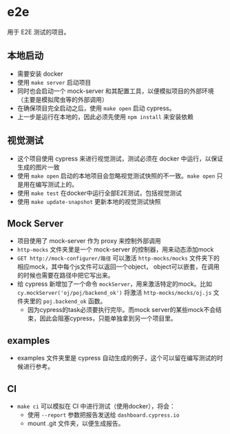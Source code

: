 e2e
=============================

用于 E2E 测试的项目。

## 本地启动
- 需要安装 docker
- 使用 `make server` 启动项目
- 同时也会启动一个 mock-server 和其配置工具，以便模拟项目的外部环境（主要是模拟爬虫等的外部调用）
- 在确保项目完全启动之后，使用 `make open` 启动 cypress。
- 上一步是运行在本地的，因此必须先使用 `npm install` 来安装依赖

## 视觉测试
- 这个项目使用 cypress 来进行视觉测试，测试必须在 docker 中运行，以保证生成的图片一致
- 使用 `make open` 启动的本地项目会忽略视觉测试快照的不一致。`make open` 只是用在编写测试上的。
- 使用 `make test` 在docker中运行全部E2E测试，包括视觉测试
- 使用 `make update-snapshot` 更新本地的视觉测试快照

## Mock Server
- 项目使用了 mock-server 作为 proxy 来控制外部调用
- `http-mocks` 文件夹里是一个 mock-server 的控制器，用来动态添加mock
- `GET http://mock-configurer/路径` 可以激活 `http-mocks/mocks` 文件夹下的相应mock，其中每个js文件可以返回一个object，
    object可以嵌套，在调用的时候也需要在路径中把它写出来。
- 给 cypress 新增加了一个命令 `mockServer`，用来激活特定的mock。比如 `cy.mockServer('oj/poj/backend_ok')` 将激活
    `http-mocks/mocks/oj.js` 文件夹里的 `poj.backend_ok` 函数。
  - 因为cypress的task必须要执行完毕。而mock server的某些mock不会结束，因此会阻塞cypress，只能单独拿到另一个项目里。

## examples
- examples 文件夹里是 cypress 自动生成的例子，这个可以留在编写测试的时候进行参考。

## CI
- `make ci` 可以模拟在 CI 中进行测试（使用docker），将会：
  - 使用 `--report` 参数把报告发送给 `dashboard.cypress.io`
  - mount .git 文件夹，以便生成报告。